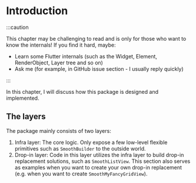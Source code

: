 # Introduction

:::caution

This chapter may be challenging to read and is only for those who want to know the internals! If you find it hard, maybe:

* Learn some Flutter internals (such as the Widget, Element, RenderObject, Layer tree and so on)
* Ask me (for example, in GitHub issue section - I usually reply quickly)

:::

In this chapter, I will discuss how this package is designed and implemented.

## The layers

The package mainly consists of two layers:

1. Infra layer: The core logic. Only expose a few low-level flexible primitives such as `SmoothBuilder` to the outside world.
2. Drop-in layer: Code in this layer utilizes the infra layer to build drop-in replacement solutions, such as `SmoothListView`. This section also serves as examples when you want to create your own drop-in replacement (e.g. when you want to create `SmoothMyFancyGridView`).
